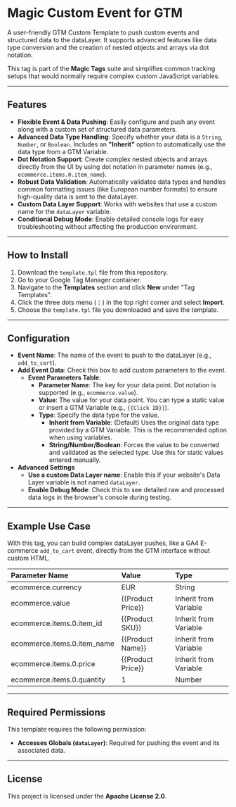 # Magic Custom Event for GTM

A user-friendly GTM Custom Template to push custom events and structured data to the dataLayer. It supports advanced features like data type conversion and the creation of nested objects and arrays via dot notation.

This tag is part of the **Magic Tags** suite and simplifies common tracking setups that would normally require complex custom JavaScript variables.

---
## Features

-   **Flexible Event & Data Pushing**: Easily configure and push any event along with a custom set of structured data parameters.
-   **Advanced Data Type Handling**: Specify whether your data is a `String`, `Number`, or `Boolean`. Includes an **"Inherit"** option to automatically use the data type from a GTM Variable.
-   **Dot Notation Support**: Create complex nested objects and arrays directly from the UI by using dot notation in parameter names (e.g., `ecommerce.items.0.item_name`).
-   **Robust Data Validation**: Automatically validates data types and handles common formatting issues (like European number formats) to ensure high-quality data is sent to the dataLayer.
-   **Custom Data Layer Support**: Works with websites that use a custom name for the `dataLayer` variable.
-   **Conditional Debug Mode**: Enable detailed console logs for easy troubleshooting without affecting the production environment.

---
## How to Install

1.  Download the `template.tpl` file from this repository.
2.  Go to your Google Tag Manager container.
3.  Navigate to the **Templates** section and click **New** under "Tag Templates".
4.  Click the three dots menu (⋮) in the top right corner and select **Import**.
5.  Choose the `template.tpl` file you downloaded and save the template.

---
## Configuration

-   **Event Name**: The name of the event to push to the dataLayer (e.g., `add_to_cart`).
-   **Add Event Data**: Check this box to add custom parameters to the event.
    -   **Event Parameters Table**:
        -   **Parameter Name**: The key for your data point. Dot notation is supported (e.g., `ecommerce.value`).
        -   **Value**: The value for your data point. You can type a static value or insert a GTM Variable (e.g., `{{Click ID}}`).
        -   **Type**: Specify the data type for the value.
            -   **Inherit from Variable**: (Default) Uses the original data type provided by a GTM Variable. This is the recommended option when using variables.
            -   **String/Number/Boolean**: Forces the value to be converted and validated as the selected type. Use this for static values entered manually.
-   **Advanced Settings**
    -   **Use a custom Data Layer name**: Enable this if your website's Data Layer variable is not named `dataLayer`.
    -   **Enable Debug Mode**: Check this to see detailed raw and processed data logs in the browser's console during testing.

---
## Example Use Case

With this tag, you can build complex dataLayer pushes, like a GA4 E-commerce `add_to_cart` event, directly from the GTM interface without custom HTML.

| Parameter Name | Value | Type |
| :--- | :--- | :--- |
| ecommerce.currency | EUR | String |
| ecommerce.value | {{Product Price}} | Inherit from Variable |
| ecommerce.items.0.item_id | {{Product SKU}} | Inherit from Variable |
| ecommerce.items.0.item_name | {{Product Name}} | Inherit from Variable |
| ecommerce.items.0.price | {{Product Price}} | Inherit from Variable |
| ecommerce.items.0.quantity | 1 | Number |

---
## Required Permissions

This template requires the following permission:

-   **Accesses Globals (`dataLayer`)**: Required for pushing the event and its associated data.

---
## License

This project is licensed under the **Apache License 2.0**.
